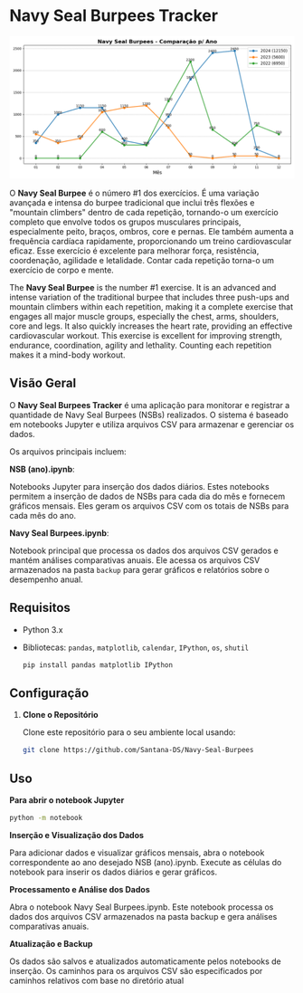 # Navy Seal Burpees Tracker

![Gráfico Total](backup/grafico_total.png)

O **Navy Seal Burpee** é o número #1 dos exercícios. É uma variação avançada e intensa do burpee tradicional que inclui três flexões e "mountain climbers" dentro de cada repetição, tornando-o um exercício completo que envolve todos os grupos musculares principais, especialmente peito, braços, ombros, core e pernas. Ele também aumenta a frequência cardíaca rapidamente, proporcionando um treino cardiovascular eficaz. Esse exercício é excelente para melhorar força, resistência, coordenação, agilidade e letalidade. Contar cada repetição torna-o um exercício de corpo e mente.

The **Navy Seal Burpee** is the number #1 exercise. It is an advanced and intense variation of the traditional burpee that includes three push-ups and mountain climbers within each repetition, making it a complete exercise that engages all major muscle groups, especially the chest, arms, shoulders, core and legs. It also quickly increases the heart rate, providing an effective cardiovascular workout. This exercise is excellent for improving strength, endurance, coordination, agility and lethality. Counting each repetition makes it a mind-body workout.

## Visão Geral

O **Navy Seal Burpees Tracker** é uma aplicação para monitorar e registrar a quantidade de Navy Seal Burpees (NSBs) realizados. O sistema é baseado em notebooks Jupyter e utiliza arquivos CSV para armazenar e gerenciar os dados.

Os arquivos principais incluem:

**NSB (ano).ipynb**:

Notebooks Jupyter para inserção dos dados diários. Estes notebooks permitem a inserção de dados de NSBs para cada dia do mês e fornecem gráficos mensais. Eles geram os arquivos CSV com os totais de NSBs para cada mês do ano.

**Navy Seal Burpees.ipynb**:

Notebook principal que processa os dados dos arquivos CSV gerados e mantém análises comparativas anuais. Ele acessa os arquivos CSV armazenados na pasta `backup` para gerar gráficos e relatórios sobre o desempenho anual.

## Requisitos

- Python 3.x
- Bibliotecas: `pandas`, `matplotlib`, `calendar`, `IPython`, `os`, `shutil`

    ```bash
    pip install pandas matplotlib IPython
   ```
  
## Configuração

1. **Clone o Repositório**

   Clone este repositório para o seu ambiente local usando:

   ```bash
   git clone https://github.com/Santana-DS/Navy-Seal-Burpees
   ```
   
## Uso
**Para abrir o notebook Jupyter**

   ```bash
   python -m notebook
   ```

**Inserção e Visualização dos Dados**

Para adicionar dados e visualizar gráficos mensais, abra o notebook correspondente ao ano desejado NSB (ano).ipynb.
Execute as células do notebook para inserir os dados diários e gerar gráficos.

**Processamento e Análise dos Dados**

Abra o notebook Navy Seal Burpees.ipynb.
Este notebook processa os dados dos arquivos CSV armazenados na pasta backup e gera análises comparativas anuais.

**Atualização e Backup**

Os dados são salvos e atualizados automaticamente pelos notebooks de inserção. Os caminhos para os arquivos CSV são especificados por caminhos relativos com base no diretório atual
